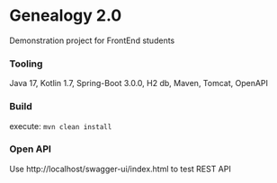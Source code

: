 # Genealogy 2.0
Demonstration project for FrontEnd students

### Tooling
Java 17, Kotlin 1.7, Spring-Boot 3.0.0, H2 db, Maven, Tomcat, OpenAPI

### Build
execute: `mvn clean install`

### Open API
Use http://localhost/swagger-ui/index.html to test REST API
